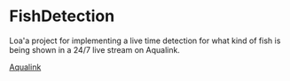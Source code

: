 # FishDetection
Loa'a project for implementing a live time detection for what kind of fish is being shown in a 24/7 live stream on Aqualink.

[Aqualink](https://www.youtube.com/watch?v=oPGH65HrseA) 
